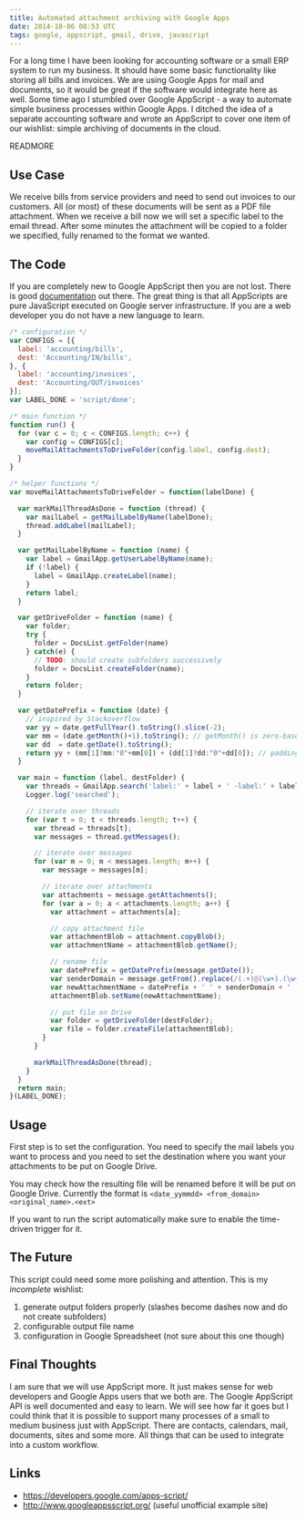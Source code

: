 ```yaml
---
title: Automated attachment archiving with Google Apps
date: 2014-10-06 08:53 UTC
tags: google, appscript, gmail, drive, javascript
---
```


For a long time I have been looking for accounting software or a small ERP system to run my business. It should have some basic functionality like storing all bills and invoices. We are using Google Apps for mail and documents, so it would be great if the software would integrate here as well.
Some time ago I stumbled over Google AppScript - a way to automate simple business processes within Google Apps. I ditched the idea of a separate accounting software and wrote an AppScript to cover one item of our wishlist: simple archiving of documents in the cloud.

READMORE

## Use Case

We receive bills from service providers and need to send out invoices to our customers. All (or most) of these documents will be sent as a PDF file attachment.
When we receive a bill now we will set a specific label to the email thread. After some minutes the attachment will be copied to a folder we specified, fully renamed to the format we wanted.

## The Code

If you are completely new to Google AppScript then you are not lost. There is good [documentation](https://developers.google.com/apps-script/) out there. The great thing is that all AppScripts are pure JavaScript executed on Google server infrastructure. If you are a web developer you do not have a new language to learn.

```javascript
/* configuration */
var CONFIGS = [{
  label: 'accounting/bills',
  dest: 'Accounting/IN/bills',
}, {
  label: 'accounting/invoices',
  dest: 'Accounting/OUT/invoices'
}];
var LABEL_DONE = 'script/done';

/* main function */
function run() {
  for (var c = 0; c < CONFIGS.length; c++) {
    var config = CONFIGS[c];
    moveMailAttachmentsToDriveFolder(config.label, config.dest);
  }
}

/* helper functions */
var moveMailAttachmentsToDriveFolder = function(labelDone) {

  var markMailThreadAsDone = function (thread) {
    var mailLabel = getMailLabelByName(labelDone);
    thread.addLabel(mailLabel);
  }

  var getMailLabelByName = function (name) {
    var label = GmailApp.getUserLabelByName(name);
    if (!label) {
      label = GmailApp.createLabel(name);
    }
    return label;
  }

  var getDriveFolder = function (name) {
    var folder;
    try {
      folder = DocsList.getFolder(name)
    } catch(e) {
      // TODO: should create subfolders successively
      folder = DocsList.createFolder(name);
    }
    return folder;
  }

  var getDatePrefix = function (date) {
    // inspired by Stackoverflow
    var yy = date.getFullYear().toString().slice(-2);
    var mm = (date.getMonth()+1).toString(); // getMonth() is zero-based
    var dd  = date.getDate().toString();
    return yy + (mm[1]?mm:"0"+mm[0]) + (dd[1]?dd:"0"+dd[0]); // padding
  }

  var main = function (label, destFolder) {
    var threads = GmailApp.search('label:' + label + ' -label:' + labelDone);
    Logger.log('searched');

    // iterate over threads
    for (var t = 0; t < threads.length; t++) {
      var thread = threads[t];
      var messages = thread.getMessages();

      // iterate over messages
      for (var m = 0; m < messages.length; m++) {
        var message = messages[m];

        // iterate over attachments
        var attachments = message.getAttachments();
        for (var a = 0; a < attachments.length; a++) {
          var attachment = attachments[a];

          // copy attachment file
          var attachmentBlob = attachment.copyBlob();
          var attachmentName = attachmentBlob.getName();

          // rename file
          var datePrefix = getDatePrefix(message.getDate());
          var senderDomain = message.getFrom().replace(/(.+)@(\w+).(\w+)>?/, "$2");
          var newAttachmentName = datePrefix + ' ' + senderDomain + ' ' + attachmentName;
          attachmentBlob.setName(newAttachmentName);

          // put file on Drive
          var folder = getDriveFolder(destFolder);
          var file = folder.createFile(attachmentBlob);
        }
      }

      markMailThreadAsDone(thread);
    }
  }
  return main;
}(LABEL_DONE);
```

## Usage

First step is to set the configuration. You need to specify the mail labels you want to process and you need to set the destination where you want your attachments to be put on Google Drive.

You may check how the resulting file will be renamed before it will be put on Google Drive. Currently the format is `<date_yymmdd> <from_domain> <original_name>.<ext>`

If you want to run the script automatically make sure to enable the time-driven trigger for it.

## The Future

This script could need some more polishing and attention. This is my _incomplete_ wishlist:

1. generate output folders properly (slashes become dashes now and do not create subfolders)
1. configurable output file name
1. configuration in Google Spreadsheet (not sure about this one though)

## Final Thoughts

I am sure that we will use AppScript more. It just makes sense for web developers and Google Apps users that we both are. The Google AppScript API is well documented and easy to learn.
We will see how far it goes but I could think that it is possible to support many processes of a small to medium business just with AppScript. There are contacts, calendars, mail, documents, sites and some more. All things that can be used to integrate into a custom workflow.

## Links

- https://developers.google.com/apps-script/
- http://www.googleappsscript.org/ (useful unofficial example site)
